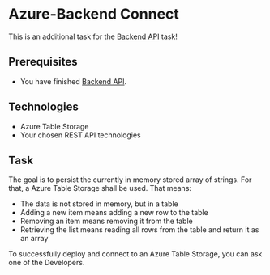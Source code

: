 # Azure-Backend Connect

This is an additional task for the [Backend API](backend-api.md) task!

## Prerequisites

- You have finished [Backend API](backend-api.md).

## Technologies

- Azure Table Storage
- Your chosen REST API technologies

## Task

The goal is to persist the currently in memory stored array of strings. For that, a Azure Table Storage shall be used. That means:

- The data is not stored in memory, but in a table
- Adding a new item means adding a new row to the table
- Removing an item means removing it from the table
- Retrieving the list means reading all rows from the table and return it as an array

To successfully deploy and connect to an Azure Table Storage, you can ask one of the Developers.
